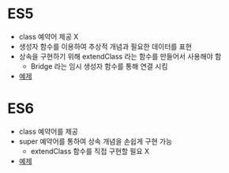 # ES5
* class 예약어 제공 X
* 생성자 함수를 이용하여 추상적 개념과 필요한 데이터를 표현
* 상속을 구현하기 위해 extendClass 라는 함수를 만들어서 사용해야 함
    * Bridge 라는 임시 생성자 함수를 통해 연결 시킴
* [예제]()

# ES6
* class 예약어를 제공
* super 예약어를 통하여 상속 개념을 손쉽게 구현 가능
    * extendClass 함수를 직접 구현할 필요 X
* [예제]()